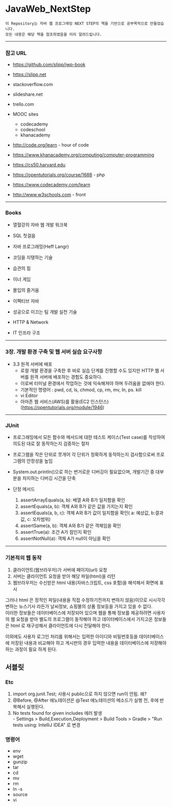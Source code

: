 # JavaWeb_NextStep

```text
이 Repository는 자바 웹 프로그래밍 NEXT STEP의 책을 기반으로 공부목적으로 만들었습니다.  
모든 내용은 해당 책을 참조하였음을 미리 알려드립니다.  
```  

---
### 참고 URL
* https://github.com/slipp/jwp-book
* https://slipp.net
  
* stackoverflow.com
* slideshare.net
* trello.com
* MOOC sites
  * codecademy
  * codeschool
  * khanacademy
* http://code.org/learn - hour of code
* https://www.khanacademy.org/computing/computer-programming
* https://cs50.harvard.edu  
    
* https://opentutorials.org/course/1688 - php
* https://www.codecademy.com/learn
* http://www.w3schools.com - front  
  
---
### Books
* 열혈강의 자바 웹 개발 워크북
* SQL 첫걸음
* 자바 프로그래밍(Heff Langr)
* 코딩을 지탱하는 기술  
  
* 습관의 힘
* 이너 게임
* 몰입의 즐거움  
  
* 이펙티브 자바
* 성공으로 이끄는 팀 개발 실천 기술
* HTTP & Network
* IT 인프라 구조  

---
### 3장. 개발 환경 구축 및 웹 서버 실습 요구사항
  * 3.3 원격 서버에 배포
    - 로컬 개발 환경을 구축한 후 바로 실습 단계를 진행할 수도 있지만
      HTTP 웹 서버를 원격 서버에 배포하는 경험도 중요하다.
    - 이로써 터미널 환경에서 작업하는 것에 익숙해져야 하며 두려움을 없애야 한다.
    - 기본적인 명령어 : pwd, cd, ls, chmod, cp, rm, mv, ln, ps. kill
    - vi Editor
    - 아마존 웹 서비스(AWS)를 활용(EC2 인스턴스)(https://opentutorials.org/module/1946)
      
  
---
### JUnit
  - 프로그래밍에서 모든 함수와 메서드에 대한 테스트 케이스(Test case)를 작성하여 의도된 대로 잘 동작하는지 검증하는 절차  
  - 프로그램을 작은 단위로 쪼개어 각 단위가 정확하게 동작하는지 검사함으로써 프로그램의 안정성을 높임  
  - System.out.println()으로 하는 번거로운 디버깅이 필요없으며, 개발기간 중 대부분을 차지하는 디버깅 시간을 단축  
  
  - 단정 메서드
    1. assertArrayEquals(a, b): 배열 A와 B가 일치함을 확인
    2. assertEquals(a, b): 객체 A와 B가 같은 값을 가지는지 확인
    3. assertEquals(a, b, c): 객체 A와 B가 값이 일치함을 확인( a: 예상값, b:결과값, c: 오차범위)
    4. assertSame(a, b): 객체 A와 B가 같은 객체임을 확인
    5. assertTrue(a): 조건 A가 참인지 확인
    6. assertNotNull(a): 객체 A가 null이 아님을 확인
---  
### 기본적의 웹 동작  
  1. 클라이언트(웹브라우저)가 서버에 페이지(url) 요청
  2. 서버는 클라이언트 요청을 받아 해당 파일(html)을 리턴
  3. 웹브라우저는 수신받은 html 내용(자바스크립트, css 포함)을 해석해서 화면에 표시

  그러나 html 은 정적인 파일(내용을 직접 수정하기전까지 변하지 않음)이므로 시시각각 변하는 뉴스기사 라든가 날씨정보, 쇼핑몰의 상품 정보등을 가지고 있을 수 없다.  
  이러한 정보들은 데이터베이스에 저장되어 있으며 웹을 통해 정보를 제공하려면 사용자의 웹 요청을 받아 별도의 프로그램이 동작해야 하고 데이터베이스에서 가지고온 정보들은 html 로 재구성해서 클라이언트에 다시 전달해야 한다.  
  
  이외에도 사용자 로그인 처리를 위해서는 입력한 아이디와 비밀번호등을 데이터베이스에 저장된 내용과 비교해야 하고 게시판의 경우 입력한 내용을 데이터베이스에 저장해야 하는 과정이 필요 하게 된다.  

서블릿
---  
  
### Etc  
  1. import org.junit.Test; 사용시 public으로 하지 않으면 run이 안됨. 왜?  
  2. @Before, @After 애노테이션은 @Test 애노테이션의 메소드가 실행 전, 후에 반복해서 실행된다.  
  3. No tests found for given includes 에러 발생  
    - Settings > Build,Execution,Deployment > Build Tools > Gradle > "Run tests using:  IntelliJ IDEA" 로 변경  
  
### 명령어  
  - env
  - wget
  - gunzip
  - tar
  - cd
  - mv
  - rm
  - ln -s
  - source
  - vi
